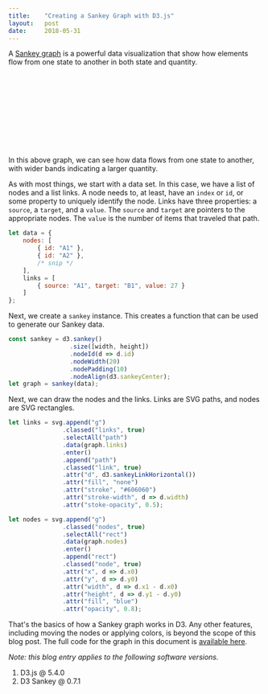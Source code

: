 ```yaml
---
title:    "Creating a Sankey Graph with D3.js"
layout:   post
date:     2018-05-31
---
```


A [Sankey graph](https://en.wikipedia.org/wiki/Sankey_diagram) is a powerful data visualization that show how elements flow from one state to another in both state and quantity.

<svg id="canvas"></svg>

<script src="https://unpkg.com/d3@5.4.0/dist/d3.min.js"></script>
<script src="https://unpkg.com/d3-sankey@0.7.1/build/d3-sankey.js"></script>
<script src="/assets/js/sankey1.js"></script>

In this above graph, we can see how data flows from one state to another, with wider bands indicating a larger quantity.

As with most things, we start with a data set. In this case, we have a list of nodes and a list links. A node needs to, at least, have an `index` or `id`, or some property to uniquely identify the node. Links have three properties: a `source`, a `target`, and a `value`. The `source` and `target` are pointers to the appropriate nodes. The `value` is the number of items that traveled that path.

```js
let data = {
    nodes: [
        { id: "A1" },
        { id: "A2" },
        /* snip */
    ],
    links = [
        { source: "A1", target: "B1", value: 27 }
    ]
};
```

Next, we create a `sankey` instance. This creates a function that can be used to generate our Sankey data.

```js
const sankey = d3.sankey()
                 .size([width, height])
                 .nodeId(d => d.id)
                 .nodeWidth(20)
                 .nodePadding(10)
                 .nodeAlign(d3.sankeyCenter);
let graph = sankey(data);
```

Next, we can draw the nodes and the links. Links are SVG paths, and nodes are SVG rectangles.

```js
let links = svg.append("g")
               .classed("links", true)
               .selectAll("path")
               .data(graph.links)
               .enter()
               .append("path")
               .classed("link", true)
               .attr("d", d3.sankeyLinkHorizontal())
               .attr("fill", "none")
               .attr("stroke", "#606060")
               .attr("stroke-width", d => d.width)
               .attr("stoke-opacity", 0.5);

let nodes = svg.append("g")
               .classed("nodes", true)
               .selectAll("rect")
               .data(graph.nodes)
               .enter()
               .append("rect")
               .classed("node", true)
               .attr("x", d => d.x0)
               .attr("y", d => d.y0)
               .attr("width", d => d.x1 - d.x0)
               .attr("height", d => d.y1 - d.y0)
               .attr("fill", "blue")
               .attr("opacity", 0.8);
```

That's the basics of how a Sankey graph works in D3. Any other features, including moving the nodes or applying colors, is beyond the scope of this blog post. The full code for the graph in this document is [available here](/assets/js/sankey1.js).

*Note: this blog entry applies to the following software versions.*

1. D3.js @ 5.4.0
2. D3 Sankey @ 0.7.1
